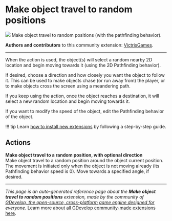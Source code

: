 # Make object travel to random positions

<img src="https://resources.gdevelop-app.com/assets/Icons/axis-arrow.svg" class="extension-icon"></img>
Make object travel to random positions (with the pathfinding behavior).

**Authors and contributors** to this community extension: [VictrisGames](https://gd.games/VictrisGames).

---

When the action is used, the object(s) will select a random nearby 2D location and begin moving towards it (using the 2D Pathfinding behavior). 

If desired, choose a direction and how closely you want the object to follow it.  This can be used to make objects chase (or run away from) the player, or to make objects cross the screen using a meandering path.

If you keep using the action, once the object reaches a destination, it will select a new random location and begin moving towards it.

If you want to modify the speed of the object, edit the Pathfinding behavior of the object.

!!! tip
    Learn [how to install new extensions](/gdevelop5/extensions/search) by following a step-by-step guide.

## Actions

**Make object travel to a random position, with optional direction**  
Make object travel to a random position around the object current position. The movement is initiated only when the object is not moving already (its Pathfinding behavior speed is 0).  Move towards a specified angle, if desired.




---

*This page is an auto-generated reference page about the **Make object travel to random positions** extension, made by the community of [GDevelop, the open-source, cross-platform game engine designed for everyone](https://gdevelop.io/).* Learn more about [all GDevelop community-made extensions here](/gdevelop5/extensions).
